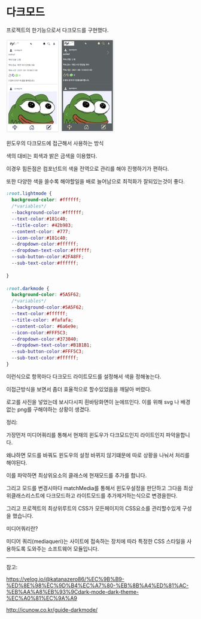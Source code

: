 # 다크모드

프로젝트의 한기능으로서 다크모드를 구현했다.



<img src="Vue.js 다크모드.assets/image-20210816223619270.png" alt="image-20210816223619270" style="zoom: 33%;" />

<img src="Vue.js 다크모드.assets/image-20210816223611198.png" alt="image-20210816223611198" style="zoom:33%;" />



윈도우의 다크모드에 접근해서 사용하는 방식

색의 대비는 회색과 밝은 금색을 이용했다.

이경우 힘든점은 컴포넌트의 색을 전역으로 관리를 해야 진행하기가 편하다.

또한 다양한 색을 쓸수록 해야할일을 배로 늘어남으로 최적화가 잘되있는것이 좋다.

```css
:root.lightmode {
  background-color: #ffffff;
  /*variables*/
  --background-color:#ffffff;
  --text-color:#181c40;
  --title-color: #42b983;
  --content-color: #777;
  --icon-color:#181c40;
  --dropdown-color:#ffffff;
  --dropdown-text-color:#ffffff;
  --sub-button-color:#2FA8FF;
  --sub-text-color:#ffffff;
  
}

:root.darkmode {
  background-color: #5A5F62;
  /*variables*/
  --background-color:#5A5F62;
  --text-color:#ffffff;
  --title-color: #fafafa;
  --content-color: #6a6e9e;
  --icon-color:#FFF5C3;
  --dropdown-color:#373840;
  --dropdown-text-color:#B1B1B1;
  --sub-button-color:#FFF5C3;
  --sub-text-color:#ffffff;
}
```

이런식으로 항목마다 다크모드 라이트모드를 설정해서 색을 정해놓는다.

이접근방식을 보면서 좀더 효율적으로 할수있었음을 깨달아 버렸다.



로고를 사진을 넣었는데 보시다시피 흰바탕화면이 눈에뜨인다. 이를 위해 svg 나 배경없는 png를 구해야하는 상황이 생겼다.



정리:

가장먼저 미디어쿼리를 통해서 현재의 윈도우가 다크모드인지 라이트인지 파악을합니다.

왜냐하면 모드를 바꿔도 윈도우의 설정 바뀌지 않기떄문에 따로 상황을 나눠서 처리를 해야된다.

이를 파악하면 최상위요소의 클래스에 현재모드를 추가를 합니다.

그리고 모드를 변경시마다 matchMedia를 통해서  윈도우설정을 판단하고 그다음 최상위클래스리스트에 다크모드하고 라이트모드를 추가제거하는식으로 변경을한다.

그리고  프로젝트의 최상위루트의 CSS가 모든페이지의 CSS요소를 관리할수있게 구성을 했습니다. 



미디어쿼리란?

미디어 쿼리(mediaqueri)는 사이트에 접속하는 장치에 따라 특정한 CSS 스타일을 사용하도록 도와주는 소프트웨어 모듈입니다. 



-------

참고: 

https://velog.io/@katanazero86/%EC%9B%B9-%ED%8E%98%EC%9D%B4%EC%A7%80-%EB%8B%A4%ED%81%AC-%EB%AA%A8%EB%93%9Cdark-mode-dark-theme-%EC%A0%81%EC%9A%A9

http://icunow.co.kr/guide-darkmode/

